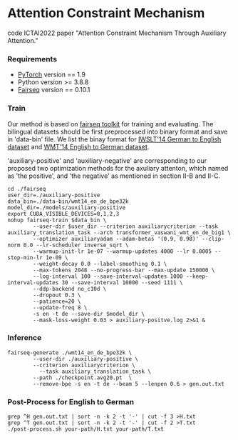 # Attention Constraint Mechanism 
code ICTAI2022 paper "Attention Constraint Mechanism Through Auxiliary Attention."


### Requirements
* [PyTorch](http://pytorch.org/) version == 1.9
* Python version >= 3.8.8   
* [Fairseq](https://github.com/facebookresearch/fairseq/) version == 0.10.1
### Train
Our method is based on [fairseq toolkit](https://github.com/pytorch/fairseq) for training and evaluating. 
The bilingual datasets should be first preprocessed into binary format and save in 'data-bin' file. We list the binay format for [IWSLT'14 German to English dataset](http://workshop2014.iwslt.org/downloads/proceeding.pdf) and [WMT'14 English to German dataset](http://www.statmt.org/wmt14/translation-task.html). 

'auxiliary-positive' and 'auxiliary-negative' are corresponding to our proposed two optimization methods for the axuliary attenton, which named as 'the positive', and 'the negative' as mentioned in section II-B and II-C.
```
cd ./fairseq
user_dir=./auxiliary-positive
data_bin=./data-bin/wmt14_en_de_bpe32k
model_dir=./models/auxiliary-positive
export CUDA_VISIBLE_DEVICES=0,1,2,3
nohup fairseq-train $data_bin \
        --user-dir $user_dir --criterion auxiliarycriterion --task auxiliary_translation_task --arch transformer_vaswani_wmt_en_de_big1 \
        --optimizer auxiliaryadam --adam-betas '(0.9, 0.98)' --clip-norm 0.0 --lr-scheduler inverse_sqrt \
        --warmup-init-lr 1e-07 --warmup-updates 4000 --lr 0.0005 --stop-min-lr 1e-09 \
        --weight-decay 0.0 --label-smoothing 0.1 \
        --max-tokens 2048 --no-progress-bar --max-update 150000 \
        --log-interval 100 --save-interval-updates 1000 --keep-interval-updates 30 --save-interval 10000 --seed 1111 \
        --ddp-backend no_c10d \
        --dropout 0.3 \
        --patience=20 \
        --update-freq 8 \
        -s en -t de --save-dir $model_dir \
        --mask-loss-weight 0.03 > auxiliary-positve.log 2>&1 &
```

### Inference
```
fairseq-generate ./wmt14_en_de_bpe32k \
        --user-dir ./auxiliary-positive \
        --criterion auxiliarycriterion \
	      --task auxiliary_translation_task \ 
        --path ./checkpoint.avg20.pt  \
        --remove-bpe -s en -t de --beam 5 --lenpen 0.6 > gen.out.txt
```

### Post-Process for English to German
```
grep ^H gen.out.txt | sort -n -k 2 -t '-' | cut -f 3 >H.txt
grep ^T gen.out.txt | sort -n -k 2 -t '-' | cut -f 2 >T.txt
./post-process.sh your-path/H.txt your-path/T.txt
```

